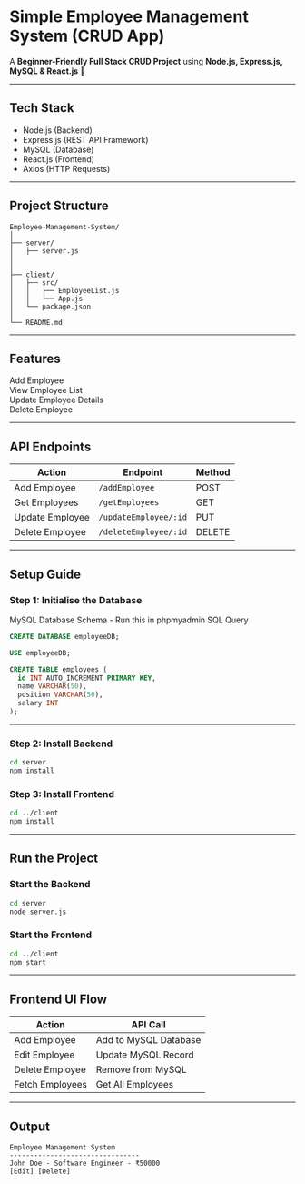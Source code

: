 
# Simple Employee Management System (CRUD App)

A **Beginner-Friendly Full Stack CRUD Project** using **Node.js, Express.js, MySQL & React.js** 🚀  

---

## Tech Stack
- Node.js (Backend)
- Express.js (REST API Framework)
- MySQL (Database)
- React.js (Frontend)
- Axios (HTTP Requests)

---

## Project Structure

```
Employee-Management-System/
│
├── server/
│   ├── server.js
│   
│
├── client/
│   ├── src/
│   │   ├── EmployeeList.js
│   │   └── App.js
│   └── package.json
│
└── README.md
```

---

## Features
Add Employee  
View Employee List  
Update Employee Details  
Delete Employee  

---

## API Endpoints

| Action              | Endpoint              | Method |
|----------------|-----------------|---------|
| Add Employee     | `/addEmployee` | POST |
| Get Employees   | `/getEmployees` | GET |
| Update Employee | `/updateEmployee/:id` | PUT |
| Delete Employee | `/deleteEmployee/:id` | DELETE |

---

## Setup Guide

### Step 1: Initialise the Database
MySQL Database Schema - Run this in phpmyadmin SQL Query

```sql
CREATE DATABASE employeeDB;

USE employeeDB;

CREATE TABLE employees (
  id INT AUTO_INCREMENT PRIMARY KEY,
  name VARCHAR(50),
  position VARCHAR(50),
  salary INT
);
```

---

### Step 2: Install Backend
```bash
cd server
npm install
```

### Step 3: Install Frontend
```bash
cd ../client
npm install
```

---

## Run the Project

### Start the Backend
```bash
cd server
node server.js
```

### Start the Frontend
```bash
cd ../client
npm start
```

---

## Frontend UI Flow

| Action               | API Call            |
|----------------|-------------------|
| Add Employee | Add to MySQL Database |
| Edit Employee | Update MySQL Record |
| Delete Employee | Remove from MySQL |
| Fetch Employees | Get All Employees |

---

##  Output
```
Employee Management System
--------------------------------
John Doe - Software Engineer - ₹50000
[Edit] [Delete]
```
